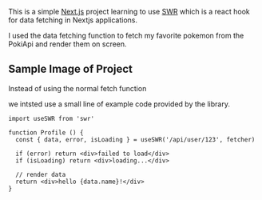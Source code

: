 This is a simple [Next.js](https://nextjs.org/) project learning to use [SWR](https://swr.vercel.app/) which is a react hook for data fetching in Nextjs applications.

I used the data fetching function to fetch my favorite pokemon from the PokiApi and render them on screen.

## Sample Image of Project



Instead of using the normal fetch function 


we intsted use a small line of example code provided by the library.

```
import useSWR from 'swr'
 
function Profile () {
  const { data, error, isLoading } = useSWR('/api/user/123', fetcher)
 
  if (error) return <div>failed to load</div>
  if (isLoading) return <div>loading...</div>
 
  // render data
  return <div>hello {data.name}!</div>
}
```






